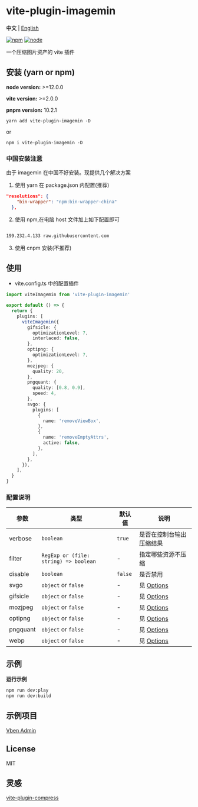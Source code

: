 # vite-plugin-imagemin

**中文** | [English](./README.md)

[![npm][npm-img]][npm-url] [![node][node-img]][node-url]

一个压缩图片资产的 vite 插件

## 安装 (yarn or npm)

**node version:** >=12.0.0

**vite version:** >=2.0.0

**pnpm version:** 10.2.1

```
yarn add vite-plugin-imagemin -D
```

or

```
npm i vite-plugin-imagemin -D
```

### 中国安装注意

由于 imagemin 在中国不好安装。现提供几个解决方案

1. 使用 yarn 在 package.json 内配置(推荐)

```json
"resolutions": {
    "bin-wrapper": "npm:bin-wrapper-china"
  },

```

2. 使用 npm,在电脑 host 文件加上如下配置即可

```bash

199.232.4.133 raw.githubusercontent.com
```

3. 使用 cnpm 安装(不推荐)

## 使用

- vite.config.ts 中的配置插件

```ts
import viteImagemin from 'vite-plugin-imagemin'

export default () => {
  return {
    plugins: [
      viteImagemin({
        gifsicle: {
          optimizationLevel: 7,
          interlaced: false,
        },
        optipng: {
          optimizationLevel: 7,
        },
        mozjpeg: {
          quality: 20,
        },
        pngquant: {
          quality: [0.8, 0.9],
          speed: 4,
        },
        svgo: {
          plugins: [
            {
              name: 'removeViewBox',
            },
            {
              name: 'removeEmptyAttrs',
              active: false,
            },
          ],
        },
      }),
    ],
  }
}
```

### 配置说明

| 参数     | 类型                                  | 默认值  | 说明                                                        |
| -------- | ------------------------------------- | ------- | ----------------------------------------------------------- |
| verbose  | `boolean`                             | `true`  | 是否在控制台输出压缩结果                                    |
| filter   | `RegExp or (file: string) => boolean` | -       | 指定哪些资源不压缩                                          |
| disable  | `boolean`                             | `false` | 是否禁用                                                    |
| svgo     | `object` or `false`                   | -       | 见 [Options](https://github.com/svg/svgo/#what-it-can-do)   |
| gifsicle | `object` or `false`                   | -       | 见 [Options](https://github.com/imagemin/imagemin-gifsicle) |
| mozjpeg  | `object` or `false`                   | -       | 见 [Options](https://github.com/imagemin/imagemin-mozjpeg)  |
| optipng  | `object` or `false`                   | -       | 见 [Options](https://github.com/imagemin/imagemin-optipng)  |
| pngquant | `object` or `false`                   | -       | 见 [Options](https://github.com/imagemin/imagemin-pngquant) |
| webp     | `object` or `false`                   | -       | 见 [Options](https://github.com/imagemin/imagemin-webp)     |

## 示例

**运行示例**

```bash
npm run dev:play
npm run dev:build
```

## 示例项目

[Vben Admin](https://github.com/anncwb/vue-vben-admin)

## License

MIT

## 灵感

[vite-plugin-compress](https://github.com/alloc/vite-plugin-compress)

[npm-img]: https://img.shields.io/npm/v/vite-plugin-style-import.svg
[npm-url]: https://npmjs.com/package/vite-plugin-style-import
[node-img]: https://img.shields.io/node/v/vite-plugin-style-import.svg
[node-url]: https://nodejs.org/en/about/releases/
